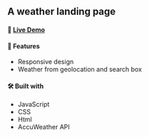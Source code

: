 ## A weather landing page

#### 🧪 [Live Demo](https://reverent-mcnulty-6c8fda.netlify.app)


#### 🔔  Features
-   Responsive design
-   Weather from geolocation and search box
 
 
#### 🛠️  Built with
- JavaScript
- CSS
- Html
- AccuWeather API
